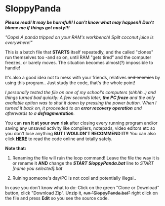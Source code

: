 # SloppyPanda
***Please read! It may be harmful!! I can't know what may happen!! Don't blame me if things get nasty!!!***

*"Oops! A panda tripped on your RAM's workbench! Spilt coconut juice is everywhere!"*


This is a batch file that **STARTS** itself repeatedly, and the called "clones" run themselves too -and so on, until RAM "gets tired" and the computer freezes, or barely moves. The situation becomes almost(?) impossible to handle!

It's also a good idea not to mess with your friends, relatives ~~and enemies~~ by using this program.. Just study the code, that's the whole point!

*I personally tested the file on one of my school's computers (shhhh..) and things turned bad quickly: A few seconds later, **the PC froze** and the only available option was to shut it down by pressing the power button. When I turned it back on, it proceeded to an **error recovery operation** and afterwards to a **defragmentation**.*

You can **run it at your own risk** after closing every running program and/or saving any unsaved activity like compilers, notepads, video editors etc so you don't lose anything **BUT I WOULDN'T RECOMMEND IT!!** You can also click [**HERE**](https://github.com/creatorpanda/SloppyPanda/blob/master/SloppyPanda.bat) to read the code online and totally safely.

**Note that:**

1) Renaming the file will ruin the loop command! Leave the file the way it is or rename it **AND** change the 
***START SloppyPanda.bat*** line to 
*START [name you selected].bat*

2) Ruining someone's day/PC is not cool and potentially illegal..

In case you don't know what to do: Click on the green "Clone or Download" button, click "Download Zip". Unzip it, ~~run "SloppyPanda.bat"~~  right click on the file and press **Edit** so you see the source code.
